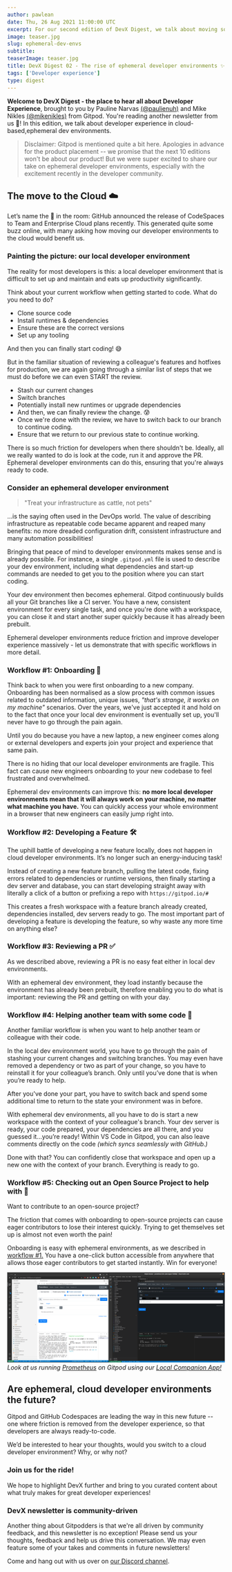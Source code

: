 ```yaml
---
author: pawlean
date: Thu, 26 Aug 2021 11:00:00 UTC
excerpt: For our second edition of DevX Digest, we talk about moving software development to the cloud.
image: teaser.jpg
slug: ephemeral-dev-envs
subtitle:
teaserImage: teaser.jpg
title: DevX Digest 02 - The rise of ephemeral developer environments ✨
tags: ['Developer experience']
type: digest
---
```


<script context="module">
  export const prerender = true;
</script>

**Welcome to DevX Digest - the place to hear all about Developer Experience**, brought to you by Pauline Narvas [(@paulienuh)](https://twitter.com/paulienuh) and Mike Nikles [(@mikenikles)](https://twitter.com/mikenikles) from Gitpod. You're reading another newsletter from us 🎉! In this edition, we talk about developer experience in cloud-based,ephemeral dev environments.

> Disclaimer: Gitpod is mentioned quite a bit here. Apologies in advance for the product placement -- we promise that the next 10 editions won't be about our product! But we were super excited to share our take on ephemeral developer environments, especially with the excitement recently in the developer community.

## The move to the Cloud ☁️

Let’s name the 🐘 in the room: GitHub announced the release of CodeSpaces to Team and Enterprise Cloud plans recently. This generated quite some buzz online, with many asking how moving our developer environments to the cloud would benefit us.

### Painting the picture: our local developer environment

The reality for most developers is this: a local developer environment that is difficult to set up and maintain and eats up productivity significantly.

Think about your current workflow when getting started to code. What do you need to do?

-   Clone source code
-   Install runtimes & dependencies
-   Ensure these are the correct versions
-   Set up any tooling

And then you can finally start coding! 😅

But in the familiar situation of reviewing a colleague's features and hotfixes for production, we are again going through a similar list of steps that we must do before we can even START the review.

-   Stash our current changes
-   Switch branches
-   Potentially install new runtimes or upgrade dependencies
-   And then, we can finally review the change. 😰
-   Once we're done with the review, we have to switch back to our branch to continue coding.
-   Ensure that we return to our previous state to continue working.

There is so much friction for developers when there shouldn't be. Ideally, all we really wanted to do is look at the code, run it and approve the PR. Ephemeral developer environments can do this, ensuring that you're always ready to code.

### Consider an ephemeral developer environment

> "Treat your infrastructure as cattle, not pets"

...is the saying often used in the DevOps world. The value of describing infrastructure as repeatable code became apparent and reaped many benefits: no more dreaded configuration drift, consistent infrastructure and many automation possibilities!

Bringing that peace of mind to developer environments makes sense and is already possible. For instance, a single `.gitpod.yml` file is used to describe your dev environment, including what dependencies and start-up commands are needed to get you to the position where you can start coding.

Your dev environment then becomes ephemeral. Gitpod continuously builds all your Git branches like a CI server. You have a new, consistent environment for every single task, and once you're done with a workspace, you can close it and start another super quickly because it has already been prebuilt.

Ephemeral developer environments reduce friction and improve developer experience massively - let us demonstrate that with specific workflows in more detail.

### Workflow #1: Onboarding 💼

Think back to when you were first onboarding to a new company. Onboarding has been normalised as a slow process with common issues related to outdated information, unique issues, _"that's strange, it works on my machine"_ scenarios. Over the years, we've just accepted it and hold on to the fact that once your local dev environment is eventually set up, you'll never have to go through the pain again.

Until you do because you have a new laptop, a new engineer comes along or external developers and experts join your project and experience that same pain.

There is no hiding that our local developer environments are fragile. This fact can cause new engineers onboarding to your new codebase to feel frustrated and overwhelmed.

Ephemeral dev environments can improve this: **no more local developer environments mean that it will always work on your machine, no matter what machine you have.** You can quickly access your whole environment in a browser that new engineers can easily jump right into.

### Workflow #2: Developing a Feature 🛠

The uphill battle of developing a new feature locally, does not happen in cloud developer environments. It’s no longer such an energy-inducing task!

Instead of creating a new feature branch, pulling the latest code, fixing errors related to dependencies or runtime versions, then finally starting a dev server and database, you can start developing straight away with literally a click of a button or prefixing a repo with `https://gitpod.io/#`

This creates a fresh workspace with a feature branch already created, dependencies installed, dev servers ready to go. The most important part of developing a feature is developing the feature, so why waste any more time on anything else?

### Workflow #3: Reviewing a PR ✅

As we described above, reviewing a PR is no easy feat either in local dev environments.

With an ephemeral dev environment, they load instantly because the environment has already been prebuilt, therefore enabling you to do what is important: reviewing the PR and getting on with your day.

### Workflow #4: Helping another team with some code 🐞

Another familiar workflow is when you want to help another team or colleague with their code.

In the local dev environment world, you have to go through the pain of stashing your current changes and switching branches. You may even have removed a dependency or two as part of your change, so you have to reinstall it for your colleague’s branch. Only until you’ve done that is when you’re ready to help.

After you've done your part, you have to switch back and spend some additional time to return to the state your environment was in before.

With ephemeral dev environments, all you have to do is start a new workspace with the context of your colleague's branch. Your dev server is ready, your code prepared, your dependencies are all there, and you guessed it…you’re ready! Within VS Code in Gitpod, you can also leave comments directly on the code _(which syncs seamlessly with GitHub.)_

Done with that? You can confidently close that workspace and open up a new one with the context of your branch. Everything is ready to go.

### Workflow #5: Checking out an Open Source Project to help with 🤝

Want to contribute to an open-source project?

The friction that comes with onboarding to open-source projects can cause eager contributors to lose their interest quickly. Trying to get themselves set up is almost not even worth the pain!

Onboarding is easy with ephemeral environments, as we described in [workflow #1.](#workflow-1-onboarding) You have a one-click button accessible from anywhere that allows those eager contributors to get started instantly. Win for everyone!

![Running Prometheus using our local companion app on Gitpod](../../../static/images/blog/ephemeral-dev-envs/screenshot.png)
_Look at us running [Prometheus](https://github.com/prometheus/prometheus) on Gitpod using our [Local Companion App!](/blog/local-app)_

## Are ephemeral, cloud developer environments the future?

Gitpod and GitHub Codespaces are leading the way in this new future -- one where friction is removed from the developer experience, so that developers are always ready-to-code.

We’d be interested to hear your thoughts, would you switch to a cloud developer environment? Why, or why not?

### Join us for the ride!

We hope to highlight DevX further and bring to you curated content about what truly makes for great developer experiences!

### DevX newsletter is community-driven

Another thing about Gitpodders is that we're all driven by community feedback, and this newsletter is no exception! Please send us your thoughts, feedback and help us drive this conversation. We may even feature some of your takes and comments in future newsletters!

Come and hang out with us over on [our Discord channel](https://gitpod.io/chat).

